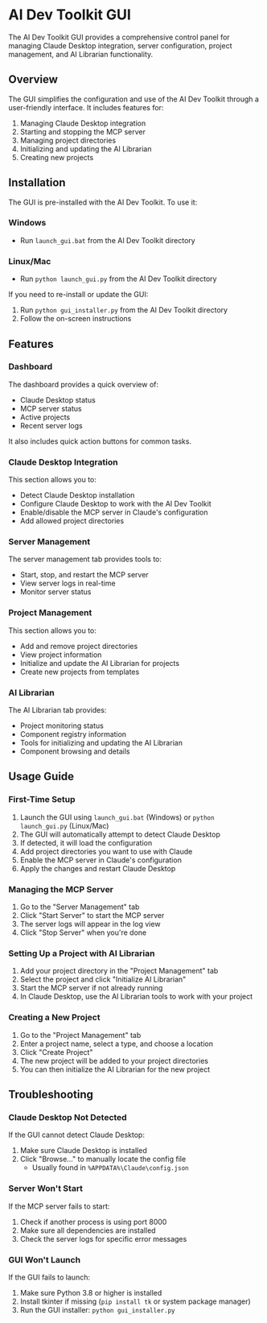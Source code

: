 # AI Dev Toolkit GUI

The AI Dev Toolkit GUI provides a comprehensive control panel for managing Claude Desktop integration, server configuration, project management, and AI Librarian functionality.

## Overview

The GUI simplifies the configuration and use of the AI Dev Toolkit through a user-friendly interface. It includes features for:

1. Managing Claude Desktop integration
2. Starting and stopping the MCP server
3. Managing project directories
4. Initializing and updating the AI Librarian
5. Creating new projects

## Installation

The GUI is pre-installed with the AI Dev Toolkit. To use it:

### Windows
- Run `launch_gui.bat` from the AI Dev Toolkit directory

### Linux/Mac
- Run `python launch_gui.py` from the AI Dev Toolkit directory

If you need to re-install or update the GUI:
1. Run `python gui_installer.py` from the AI Dev Toolkit directory
2. Follow the on-screen instructions

## Features

### Dashboard

The dashboard provides a quick overview of:
- Claude Desktop status
- MCP server status
- Active projects
- Recent server logs

It also includes quick action buttons for common tasks.

### Claude Desktop Integration

This section allows you to:
- Detect Claude Desktop installation
- Configure Claude Desktop to work with the AI Dev Toolkit
- Enable/disable the MCP server in Claude's configuration
- Add allowed project directories

### Server Management

The server management tab provides tools to:
- Start, stop, and restart the MCP server
- View server logs in real-time
- Monitor server status

### Project Management

This section allows you to:
- Add and remove project directories
- View project information
- Initialize and update the AI Librarian for projects
- Create new projects from templates

### AI Librarian

The AI Librarian tab provides:
- Project monitoring status
- Component registry information
- Tools for initializing and updating the AI Librarian
- Component browsing and details

## Usage Guide

### First-Time Setup

1. Launch the GUI using `launch_gui.bat` (Windows) or `python launch_gui.py` (Linux/Mac)
2. The GUI will automatically attempt to detect Claude Desktop
3. If detected, it will load the configuration
4. Add project directories you want to use with Claude
5. Enable the MCP server in Claude's configuration
6. Apply the changes and restart Claude Desktop

### Managing the MCP Server

1. Go to the "Server Management" tab
2. Click "Start Server" to start the MCP server
3. The server logs will appear in the log view
4. Click "Stop Server" when you're done

### Setting Up a Project with AI Librarian

1. Add your project directory in the "Project Management" tab
2. Select the project and click "Initialize AI Librarian"
3. Start the MCP server if not already running
4. In Claude Desktop, use the AI Librarian tools to work with your project

### Creating a New Project

1. Go to the "Project Management" tab
2. Enter a project name, select a type, and choose a location
3. Click "Create Project"
4. The new project will be added to your project directories
5. You can then initialize the AI Librarian for the new project

## Troubleshooting

### Claude Desktop Not Detected

If the GUI cannot detect Claude Desktop:
1. Make sure Claude Desktop is installed
2. Click "Browse..." to manually locate the config file
   - Usually found in `%APPDATA%\Claude\config.json`

### Server Won't Start

If the MCP server fails to start:
1. Check if another process is using port 8000
2. Make sure all dependencies are installed
3. Check the server logs for specific error messages

### GUI Won't Launch

If the GUI fails to launch:
1. Make sure Python 3.8 or higher is installed
2. Install tkinter if missing (`pip install tk` or system package manager)
3. Run the GUI installer: `python gui_installer.py`